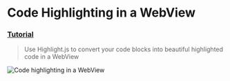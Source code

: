 # Code Highlighting in a WebView
### [Tutorial](https://designcode.io/swiftui-advanced-handbook-code-highlighting-in-a-webview)
> Use Highlight.js to convert your code blocks into beautiful highlighted code in a WebView

![Code highlighting  in  a WebView](https://github.com/user-attachments/assets/b19b1fd8-fc53-4b8a-932c-b05b8d95071f)

